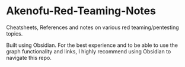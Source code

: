 # Akenofu-Red-Teaming-Notes
 Cheatsheets, References and notes on various red teaming/pentesting topics.
 
 Built using Obsidian. For the best experience and to be able to use the graph functionality and links, I highly recommend using Obsidian to navigate this repo. 
